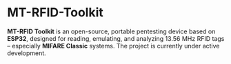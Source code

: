 # MT-RFID-Toolkit
**MT-RFID Toolkit** is an open-source, portable pentesting device based on **ESP32**, designed for reading, emulating, and analyzing 13.56 MHz RFID tags – especially **MIFARE Classic** systems. The project is currently under active development.
